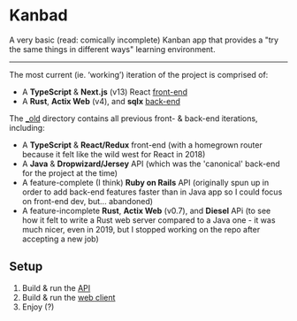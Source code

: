 # Kanbad


A very basic (read: comically incomplete) Kanban app that provides a
"try the same things in different ways" learning environment.

---

The most current (ie. ‘working’) iteration of the project is comprised of:

- A **TypeScript** & **Next.js** (v13) React [front-end](./web)
- A **Rust**, **Actix Web** (v4), and **sqlx** [back-end](./api)


The [_old](./_old) directory contains all previous front- & back-end iterations, including:

- A **TypeScript** & **React/Redux** front-end (with a homegrown router because it felt like the wild west for React in 2018)
- A **Java** & **Dropwizard/Jersey** API (which was the 'canonical' back-end for the project at the time)
- A feature-complete (I think) **Ruby on Rails** API (originally spun up in order to add back-end features faster than in Java app so I could focus on front-end dev, but... abandoned)
- A feature-incomplete **Rust**, **Actix Web** (v0.7), and **Diesel** APi (to see how it felt to write a Rust web server compared to a Java one - it was much nicer, even in 2019, but I stopped working on the repo after accepting a new job)

## Setup

1. Build & run the [API](./api/README.md)
2. Build & run the [web client](./web/README.md)
3. Enjoy (?)
